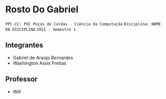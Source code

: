 # Rosto Do Gabriel

`PPC-CC: PUC Poços de Caldas - Ciência da Computação`
`Disciplina: NOME DA DISCIPLINA`
`2021 - Semestre 1`

## Integrantes

- Gabriel de Araújo Bernardes
- Washington Assis Freitas

## Professor

- Will 

